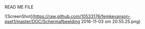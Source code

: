 READ ME FILE 

![ScreenShot](https://raw.github.com/10533176/femkevanson-pset1/master/DOC/Schermafbeelding 2016-11-03 om 20.55.25.png)
